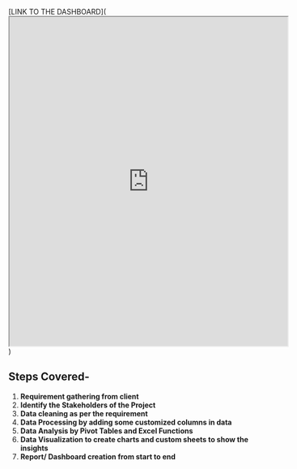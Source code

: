 [LINK TO THE DASHBOARD](<iframe width="550px" height="650px" src="https://1drv.ms/x/c/191d5a7cf96b6d9c/EU-xnu3ceShCiF9970H9ynQBFV607oeact0aB-L0bNmY9Q?e=67eFB5&action=embedview&wdbipreview=true&wdAllowInteractivity=True&wdHideHeaders=True"></iframe>)




## Steps Covered-

1. **Requirement gathering from client**
2. **Identify the Stakeholders of the Project**
3. **Data cleaning as per the requirement**
4. **Data Processing by adding some customized columns in data**
5. **Data Analysis by Pivot Tables and Excel Functions**
6. **Data Visualization to create charts and custom sheets to show the insights**
7. **Report/ Dashboard creation from start to end**

